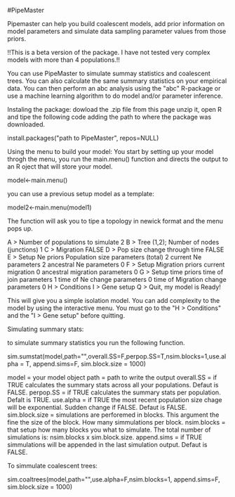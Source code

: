 #PipeMaster

Pipemaster can help you build coalescent models, add prior information on model parameters and simulate data sampling parameter values from those priors.

!!This is a beta version of the package. I have not tested very complex models with more than 4 populations.!!

You can use PipeMaster to simulate summay statistics and coalescent trees. You can also calculate the same summary statistics on your empirical data. You can then perform an abc analysis using the "abc" R-package or use a machine learning algorithm to do model and/or parameter inference.

Instaling the package:
dowload the .zip file from this page unzip it, open R and tipe the following code adding the path to where the package was downloaded.

install.packages("path to PipeMaster", repos=NULL)

Using the menu to build your model:
You start by setting up your model throgh the menu, you run the main.menu() function and directs the output to an R oject that will store your model.

model<-main.menu()

you can use a previous setup model as a template:

model2<-main.menu(model1)

The function will ask you to tipe a topology in newick format and the menu pops up.


A > Number of populations to simulate      2
B > Tree                                   (1,2);
    Number of nodes (junctions)            1
C > Migration                              FALSE
D > Pop size change through time           FALSE
E > Setup Ne priors
    Population size parameters (total)     2
    current Ne parameters                  2
    ancestral Ne parameters                0
F > Setup Migration priors
    current migration                      0
    ancestral migration parameters         0
G > Setup time priors 
    time of join parameters                1
    time of Ne change parameters           0
    time of Migration change parameters    0
H > Conditions
I > Gene setup
Q > Quit, my model is Ready!


This will give you a simple isolation model. You can add complexity to the model by using the interactive menu.
You must go to the "H > Conditions" and the "I > Gene setup" before quitting.

Simulating summary stats:

to simulate summary statistics you run the following function.

sim.sumstat(model,path="",overall.SS=F,perpop.SS=T,nsim.blocks=1,use.alpha = T, append.sims=F, sim.block.size = 1000)

model = your model object
path = path to write the output
overall.SS = if TRUE calculates the summary stats across all your populations. Defaut is FALSE.
perpop.SS = if TRUE calculates the summary stats per population. Defalt is TRUE.
use.alpha = if TRUE the most recent population size chage will be exponential. Sudden change if FALSE. Defaut is FALSE.
sim.block.size = simulations are perforemed in blocks. This argument the fine the size of the block. How many simmulations per block.
nsim.blocks = that setup how many blocks you what to simulate. The total number of simulations is: nsim.blocks x sim.block.size.
append.sims = if TRUE simmulations will be appended in the last simulation output. Defaut is FALSE.

To simmulate coalescent trees:

sim.coaltrees(model,path="",use.alpha=F,nsim.blocks=1, append.sims=F, sim.block.size = 1000)


